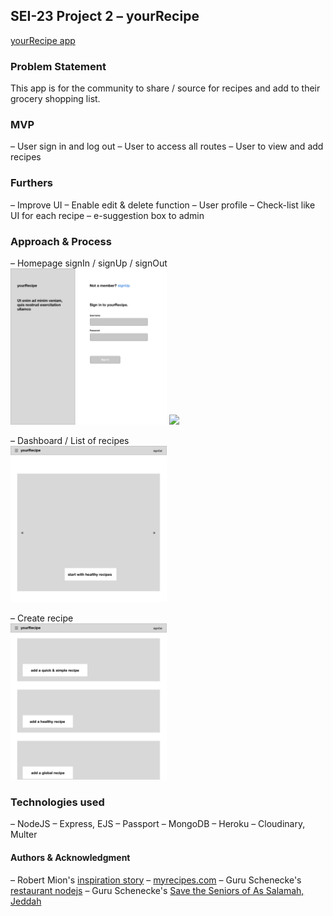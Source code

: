 ## SEI-23 Project 2 – yourRecipe 

<a href="https://sei23yourrecipe.herokuapp.com/">yourRecipe app</a>

### Problem Statement
This app is for the community to share / source for recipes and add to their grocery shopping list. 

### MVP
– User sign in and log out
– User to access all routes
– User to view and add recipes

### Furthers
– Improve UI 
– Enable edit & delete function 
– User profile
– Check-list like UI for each recipe
– e-suggestion box to admin

### Approach & Process
– Homepage signIn / signUp / signOut
</br> <img src="./wireframe/Sign In.jpg" width="250"> 
<img src="./Sign Up.jpg" width="250">

– Dashboard / List of recipes
</br><img src="./wireframe/Dashboard.jpg" width="250">

– Create recipe
</br><img src="./wireframe/Homepage Create.jpg" width="250">

### Technologies used
– NodeJS
– Express, EJS
– Passport
– MongoDB
– Heroku
– Cloudinary, Multer

#### Authors & Acknowledgment
– Robert Mion's <a href="https://codeburst.io/full-stack-adventure-weekly-meal-prep-with-a-custom-blue-apron-recipe-api-d8ff4b29bc39">inspiration story</a>
– <a href="https://www.myrecipes.com/">myrecipes.com</a>
– Guru Schenecke's <a href="https://git.generalassemb.ly/ebere/restaurant_nodejs">restaurant nodejs</a>
– Guru Schenecke's <a href="https://github.com/guru-schnecke/challenge_sg_c">Save the Seniors of As Salamah, Jeddah</a>

